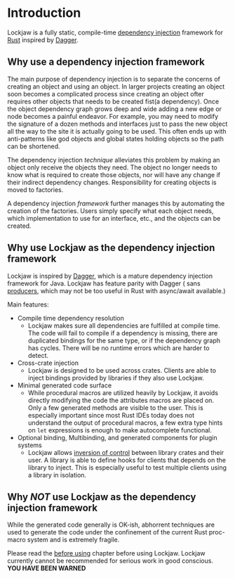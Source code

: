 # Introduction

Lockjaw is a fully static, compile-time
[dependency injection](https://en.wikipedia.org/wiki/Dependency_injection) framework for
[Rust](https://www.rust-lang.org/) inspired by [Dagger](https://dagger.dev).

## Why use a dependency injection framework

The main purpose of dependency injection is to separate the concerns of creating an object and using
an object. In larger projects creating an object soon becomes a complicated process since creating
an object ofter requires other objects that needs to be created fist(a dependency). Once the object
dependency graph grows deep and wide adding a new edge or node becomes a painful endeavor. For
example, you may need to modify the signature of a dozen methods and interfaces just to pass the new
object all the way to the site it is actually going to be used. This often ends up with
anti-patterns like god objects and global states holding objects so the path can be shortened.

The dependency injection *technique* alleviates this problem by making an object only receive the
objects they need. The object no longer needs to know what is required to create those objects, nor
will have any change if their indirect dependency changes. Responsibility for creating objects is
moved to factories.

A dependency injection *framework* further manages this by automating the creation of the factories.
Users simply specify what each object needs, which implementation to use for an interface, etc., and
the objects can be created.

## Why use Lockjaw as the dependency injection framework

Lockjaw is inspired by [Dagger](https://dagger.dev), which is a mature dependency injection
framework for Java. Lockjaw has feature parity with Dagger (
sans [producers](https://dagger.dev/dev-guide/producers), which may not be too useful in Rust with
async/await available.)

Main features:

* Compile time dependency resolution
    * Lockjaw makes sure all dependencies are fulfilled at compile time. The code will fail to
      compile if a dependency is missing, there are duplicated bindings for the same type, or if the
      dependency graph has cycles. There will be no runtime errors which are harder to detect.
* Cross-crate injection
    * Lockjaw is designed to be used across crates. Clients are able to inject bindings provided by
      libraries if they also use Lockjaw.
* Minimal generated code surface
    * While procedural macros are utilized heavily by Lockjaw, it avoids directly modifying the code
      the attributes macros are placed on. Only a few generated methods are visible to the user.
      This is especially important since most Rust IDEs today does not understand the output of
      procedural macros, a few extra type hints on `let` expressions is enough to make autocomplete
      functional.
* Optional binding, Multibinding, and generated components for plugin systems
    * Lockjaw allows [inversion of control](https://en.wikipedia.org/wiki/Inversion_of_control)
      between library crates and their user. A library is able to define hooks for clients that
      depends on the library to inject. This is especially useful to test multiple clients using a
      library in isolation.

## Why *NOT* use Lockjaw as the dependency injection framework

While the generated code generally is OK-ish, abhorrent techniques are used to generate the code
under the confinement of the current Rust proc-macro system and is extremely fragile.

Please read the [before using](before.md) chapter before using Lockjaw. Lockjaw currently cannot be
recommended for serious work in good conscious. **YOU HAVE BEEN WARNED**
